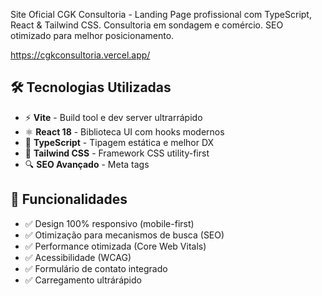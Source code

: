 Site Oficial CGK Consultoria - Landing Page profissional com TypeScript, React & Tailwind CSS. Consultoria em sondagem e comércio. SEO otimizado para melhor posicionamento.

https://cgkconsultoria.vercel.app/

## 🛠 Tecnologias Utilizadas

- ⚡ **Vite** - Build tool e dev server ultrarrápido
- ⚛️ **React 18** - Biblioteca UI com hooks modernos
- 🔷 **TypeScript** - Tipagem estática e melhor DX
- 🎨 **Tailwind CSS** - Framework CSS utility-first
- 🔍 **SEO Avançado** - Meta tags


## 🎯 Funcionalidades

- ✅ Design 100% responsivo (mobile-first)
- ✅ Otimização para mecanismos de busca (SEO)
- ✅ Performance otimizada (Core Web Vitals)
- ✅ Acessibilidade (WCAG)
- ✅ Formulário de contato integrado
- ✅ Carregamento ultrárápido
